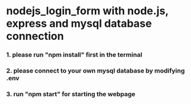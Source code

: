 # nodejs_login_form with node.js, express and mysql database connection


### 1. please run "npm install" first in the terminal

### 2. please connect to your own mysql database by modifying .env

### 3. run "npm start" for starting the webpage
